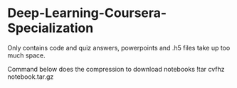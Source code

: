 # Deep-Learning-Coursera-Specialization

Only contains code and quiz answers, powerpoints and .h5 files take up too much space.

Command below does the compression to download notebooks
!tar cvfhz notebook.tar.gz <directory>
